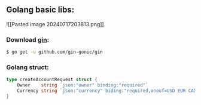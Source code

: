 

## Golang basic libs:
![[Pasted image 20240717203813.png]]

### Download [gin](https://github.com/gin-gonic/gin):

```bash
$ go get -u github.com/gin-gonic/gin
```

### Golang struct:

```go
type createAccountRequest struct {  
    Owner    string `json:"owner" binding:"required"`  
    Currency string `json:"currency" biding:"required,oneof=USD EUR CAD"`  
}
```


